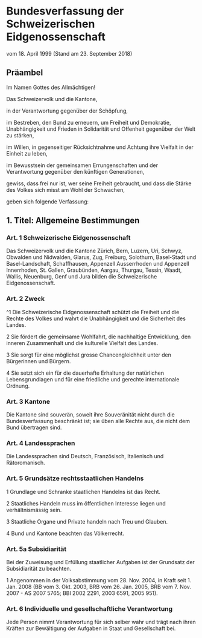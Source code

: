 # Bundesverfassung der Schweizerischen Eidgenossenschaft
vom 18. April 1999 (Stand am 23. September 2018)

## Präambel
Im Namen Gottes des Allmächtigen!

Das Schweizervolk und die Kantone,

in der Verantwortung gegenüber der Schöpfung,

im Bestreben, den Bund zu erneuern, um Freiheit und Demokratie, Unabhängigkeit und Frieden in Solidarität und Offenheit gegenüber der Welt zu stärken,

im Willen, in gegenseitiger Rücksichtnahme und Achtung ihre Vielfalt in der Einheit zu leben,

im Bewusstsein der gemeinsamen Errungenschaften und der Verantwortung gegenüber den künftigen Generationen,

gewiss, dass frei nur ist, wer seine Freiheit gebraucht, und dass die Stärke des Volkes sich misst am Wohl der Schwachen,

geben sich folgende Verfassung:

## 1. Titel: Allgemeine Bestimmungen
### Art. 1 Schweizerische Eidgenossenschaft
Das Schweizervolk und die Kantone Zürich, Bern, Luzern, Uri, Schwyz, Obwalden und Nidwalden, Glarus, Zug, Freiburg, Solothurn, Basel-Stadt und Basel-Landschaft, Schaffhausen, Appenzell Ausserrhoden und Appenzell Innerrhoden, St. Gallen, Graubünden, Aargau, Thurgau, Tessin, Waadt, Wallis, Neuenburg, Genf und Jura bilden die Schweizerische Eidgenossenschaft.

### Art. 2 Zweck
^1 Die Schweizerische Eidgenossenschaft schützt die Freiheit und die Rechte des Volkes und wahrt die Unabhängigkeit und die Sicherheit des Landes.

2 Sie fördert die gemeinsame Wohlfahrt, die nachhaltige Entwicklung, den inneren Zusammenhalt und die kulturelle Vielfalt des Landes.

3 Sie sorgt für eine möglichst grosse Chancengleichheit unter den Bürgerinnen und Bürgern.

4 Sie setzt sich ein für die dauerhafte Erhaltung der natürlichen Lebensgrundlagen und für eine friedliche und gerechte internationale Ordnung.

### Art. 3 Kantone
Die Kantone sind souverän, soweit ihre Souveränität nicht durch die Bundesverfassung beschränkt ist; sie üben alle Rechte aus, die nicht dem Bund übertragen sind.

### Art. 4 Landessprachen
Die Landessprachen sind Deutsch, Französisch, Italienisch und Rätoromanisch.

### Art. 5 Grundsätze rechtsstaatlichen Handelns
1 Grundlage und Schranke staatlichen Handelns ist das Recht.

2 Staatliches Handeln muss im öffentlichen Interesse liegen und verhältnismässig sein.

3 Staatliche Organe und Private handeln nach Treu und Glauben.

4 Bund und Kantone beachten das Völkerrecht.

### Art. 5a Subsidiarität
Bei der Zuweisung und Erfüllung staatlicher Aufgaben ist der Grundsatz der Subsidiarität zu beachten.

1 Angenommen in der Volksabstimmung vom 28. Nov. 2004, in Kraft seit 1. Jan. 2008 (BB vom 3. Okt. 2003, BRB vom 26. Jan. 2005, BRB vom 7. Nov. 2007 - AS 2007 5765; BBl 2002 2291, 2003 6591, 2005 951).

### Art. 6 Individuelle und gesellschaftliche Verantwortung
Jede Person nimmt Verantwortung für sich selber wahr und trägt nach ihren Kräften zur Bewältigung der Aufgaben in Staat und Gesellschaft bei.
